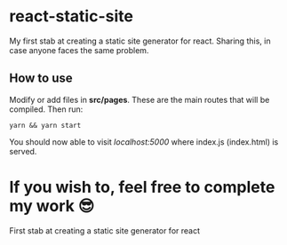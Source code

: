 # react-static-site

My first stab at creating a static site generator for react. Sharing this, in case anyone faces the same problem.

## How to use

Modify or add files in **src/pages**. These are the main routes that will be compiled. Then run:

`yarn && yarn start`

You should now able to visit *localhost:5000* where index.js (index.html) is served.

If you wish to, feel free to complete my work 😎
=======
First stab at creating a static site generator for react
